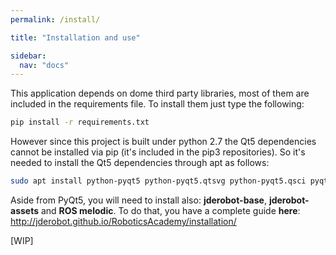 ```yaml
---
permalink: /install/

title: "Installation and use"

sidebar:
  nav: "docs"
---
```


This application depends on dome third party libraries, most of them are included in the requirements file. To install them just type the following:

```bash
pip install -r requirements.txt
```

However since this project is built under python 2.7 the Qt5 dependencies cannot be installed via pip (it's included in the pip3 repositories). So it's needed to install the Qt5 dependencies through apt as follows:

```bash
sudo apt install python-pyqt5 python-pyqt5.qtsvg python-pyqt5.qsci pyqt5-dev-tools
```

Aside from PyQt5, you will need to install also: **jderobot-base**, **jderobot-assets** and **ROS melodic**. To do that, you have a complete guide **here**: http://jderobot.github.io/RoboticsAcademy/installation/


[WIP]